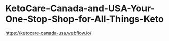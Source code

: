 # KetoCare-Canada-and-USA-Your-One-Stop-Shop-for-All-Things-Keto
https://ketocare-canada-usa.webflow.io/

